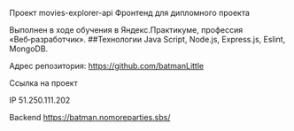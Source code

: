 Проект movies-explorer-api
Фронтенд для дипломного проекта

Выполнен в ходе обучения в Яндекс.Практикуме, профессия «Веб‑разработчик».
##Технологии Java Script, Node.js, Express.js, Eslint, MongoDB.

Адрес репозитория: https://github.com/batmanLittle

Ссылка на проект

IP 51.250.111.202

Backend https://batman.nomoreparties.sbs/
